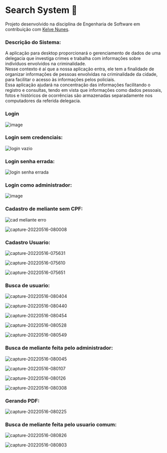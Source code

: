 # Search System 🔎
 Projeto desenvolvido na disciplina de Engenharia de Software em contribuição com [Kelve Nunes](https://github.com/KelveNunes).


### **Descrição do Sistema:** 
A aplicação para desktop proporcionará o gerenciamento de dados de uma delegacia que investiga crimes e trabalha com informações sobre indivíduos envolvidos na criminalidade. <br/>
Nesse contexto é aí que a nossa aplicação entra, ele tem a finalidade de organizar informações de pessoas envolvidas na criminalidade da cidade, para facilitar o acesso às informações pelos policiais.<br/> Essa aplicação ajudará na concentração das informações facilitando o registro e consultas, tendo em vista que informações como dados pessoais, fotos e históricos de ocorrências são armazenadas separadamente nos computadores da referida delegacia.

### Login

![image](https://user-images.githubusercontent.com/51184806/158228909-ab38a679-49e2-4f2b-b570-70f074313c9d.png)

<h3>Login sem credenciais:</h3>

![login vazio](https://user-images.githubusercontent.com/51184806/168581587-42f2edec-d3b0-40d4-8867-58c8ff8e5373.png)

<h3>Login senha errada:</h3>

![login senha errada](https://user-images.githubusercontent.com/51184806/168581648-eb512acf-2ee7-40be-8db7-162eb8e6eec5.png)

<h3>Login como administrador:</h3>

![image](https://user-images.githubusercontent.com/51184806/158228960-aab09a2c-c35b-43aa-a62b-b60601cc84e0.png)

<h3>Cadastro de meliante sem CPF:</h3>

![cad meliante erro](https://user-images.githubusercontent.com/51184806/168582143-b85c7d1f-bc1e-41f0-a415-b97ca7cd6516.png)

![capture-20220516-080008](https://user-images.githubusercontent.com/51184806/168589949-dcf0f56a-8e44-49b9-9188-441222be799a.png)


<h3>Cadastro Usuario:</h3>

![capture-20220516-075631](https://user-images.githubusercontent.com/51184806/168582402-4a89dc36-8701-45e7-9d32-e753d128eb65.png)

![capture-20220516-075610](https://user-images.githubusercontent.com/51184806/168582615-1cf92e28-49bd-42a3-9bdd-8c62140c2617.png)

![capture-20220516-075651](https://user-images.githubusercontent.com/51184806/168582767-6349d63c-39c5-415e-af7c-8a021477566f.png)

<h3>Busca de usuario:</h3>

![capture-20220516-080404](https://user-images.githubusercontent.com/51184806/168589280-b3a42083-7c33-4dfc-9d2d-1ee71223105b.png)

![capture-20220516-080440](https://user-images.githubusercontent.com/51184806/168589026-5f3efb6a-2078-40cb-9aaf-916350d19a7d.png)

![capture-20220516-080454](https://user-images.githubusercontent.com/51184806/168589101-f10828c7-70df-4851-8de2-58fff6f99be6.png)

![capture-20220516-080528](https://user-images.githubusercontent.com/51184806/168589163-086346ef-0836-4c3d-9dbd-07d40d51295c.png)

![capture-20220516-080549](https://user-images.githubusercontent.com/51184806/168589215-4ff5cf1b-6dfd-4773-8fe6-34383ee011f5.png)


<h3>Busca de meliante feita pelo administrador:</h3>

![capture-20220516-080045](https://user-images.githubusercontent.com/51184806/168590077-6d7595f2-7432-4436-9c70-0ad9c4872f70.png)

![capture-20220516-080107](https://user-images.githubusercontent.com/51184806/168588684-d288ed17-faa8-401d-9100-bba05e05880a.png)

![capture-20220516-080126](https://user-images.githubusercontent.com/51184806/168588764-8b42eb56-d20a-416b-a5d8-b09224694562.png)

![capture-20220516-080308](https://user-images.githubusercontent.com/51184806/168588870-c55ed437-96a0-49a2-8a96-ce6aa061ec45.png)

<h3>Gerando PDF:</h3>

![capture-20220516-080225](https://user-images.githubusercontent.com/51184806/168589858-d64c0efa-2af2-42e1-987c-2bc74e236333.png)


<h3>Busca de meliante feita pelo usuario comum:</h3>

![capture-20220516-080826](https://user-images.githubusercontent.com/51184806/168590587-2d1e5a49-1ed4-412e-b458-07a1431c1f7d.png)

![capture-20220516-080803](https://user-images.githubusercontent.com/51184806/168589706-5489bbb9-4955-4839-97db-2f6a2b0f5c58.png)





